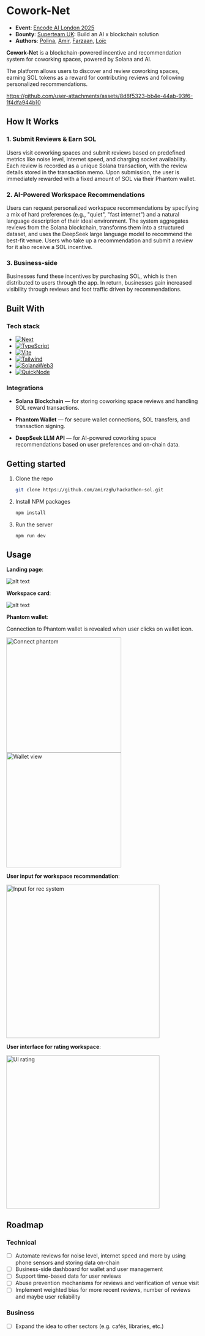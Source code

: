 # Cowork-Net
- **Event**: [Encode AI London 2025](https://lu.ma/AI-London-2025)
- **Bounty**: [Superteam UK](https://bento.me/superteamuk): Build an AI x blockchain solution
- **Authors**: [Polina](https://github.com/L1N-z), [Amir](https://github.com/amirzgh), [Farzaan](https://github.com/farzaanshaikh), [Loïc](https://github.com/PeronLo)


**Cowork-Net** is a blockchain-powered incentive and recommendation system for coworking spaces, powered by Solana and AI.

The platform allows users to discover and review coworking spaces, earning SOL tokens as a reward for contributing reviews and following personalized recommendations.

https://github.com/user-attachments/assets/8d8f5323-bb4e-44ab-93f6-1f4dfa944b10

## How It Works

### 1. Submit Reviews & Earn SOL

Users visit coworking spaces and submit reviews based on predefined metrics like noise level, internet speed, and charging socket availability.
Each review is recorded as a unique Solana transaction, with the review details stored in the transaction memo. Upon submission, the user is immediately rewarded with a fixed amount of SOL via their Phantom wallet.

### 2. AI-Powered Workspace Recommendations

Users can request personalized workspace recommendations by specifying a mix of hard preferences (e.g., "quiet", "fast internet") and a natural language description of their ideal environment.
The system aggregates reviews from the Solana blockchain, transforms them into a structured dataset, and uses the DeepSeek large language model to recommend the best-fit venue.
Users who take up a recommendation and submit a review for it also receive a SOL incentive.

### 3. Business-side

Businesses fund these incentives by purchasing SOL, which is then distributed to users through the app.
In return, businesses gain increased visibility through reviews and foot traffic driven by recommendations.

## Built With
### Tech stack
* [![Next][Next.js]][Next-url]
* [![TypeScript][TypeScript]][TypeScript-url]
* [![Vite][Vite]][Vite-url]
* [![Tailwind][Tailwind]][Tailwind-url]
* [![SolanaWeb3][SolanaWeb3]][SolanaWeb3-url]
* [![QuickNode][QuickNode]][QuickNode-url]

### Integrations
* **Solana Blockchain** — for storing coworking space reviews and handling SOL reward transactions.

* **Phantom Wallet** — for secure wallet connections, SOL transfers, and transaction signing.

* **DeepSeek LLM API** — for AI-powered coworking space recommendations based on user preferences and on-chain data.

## Getting started

1. Clone the repo
   ```sh
   git clone https://github.com/amirzgh/hackathon-sol.git
   ```
2. Install NPM packages
   ```sh
   npm install
   ```
3. Run the server
   ```sh
   npm run dev
   ```


## Usage

**Landing page**:

![alt text](https://github.com/amirzgh/hackathon-sol/blob/main/src/common/images/landing_screen.jpg "Landing page")

**Workspace card**:

![alt text](https://github.com/amirzgh/hackathon-sol/blob/main/src/common/images/view_workspace_metrics.jpg "Workspace card")

**Phantom wallet**:

Connection to Phantom wallet is revealed when user clicks on wallet icon.

<img src="https://github.com/amirzgh/hackathon-sol/blob/main/src/common/images/connect_phantom.jpg" alt="Connect phantom" width="300"/>

<img src="https://github.com/amirzgh/hackathon-sol/blob/main/src/common/images/view_phantom_wallet.jpg" alt="Wallet view" width="300"/>


**User input for workspace recommendation**:

<img src="https://github.com/amirzgh/hackathon-sol/blob/main/src/common/images/recommendation_system_inpt.jpg" alt="Input for rec system" width="400"/>

**User interface for rating workspace**:

<img src="https://github.com/amirzgh/hackathon-sol/blob/main/src/common/images/rate_workspace.jpg" alt="UI rating" width="400"/>

## Roadmap
### Technical
- [ ] Automate reviews for noise level, internet speed and more by using phone sensors and storing data on-chain
- [ ] Business-side dashboard for wallet and user management
- [ ] Support time-based data for user reviews
- [ ] Abuse prevention mechanisms for reviews and verification of venue visit
- [ ] Implement weighted bias for more recent reviews, number of reviews and maybe user reliability

### Business
- [ ] Expand the idea to other sectors (e.g. cafés, libraries, etc.)



<!-- LINKS -->
[Next.js]: https://img.shields.io/badge/next.js-000000?style=for-the-badge&logo=nextdotjs&logoColor=white
[Next-url]: https://nextjs.org/

[TypeScript]: https://img.shields.io/badge/TypeScript-3178C6?style=for-the-badge&logo=typescript&logoColor=white
[TypeScript-url]: https://www.typescriptlang.org/

[Vite]: https://img.shields.io/badge/Vite-646CFF?style=for-the-badge&logo=vite&logoColor=white
[Vite-url]: https://vitejs.dev/

[Tailwind]: https://img.shields.io/badge/Tailwind_CSS-38B2AC?style=for-the-badge&logo=tailwind-css&logoColor=white
[Tailwind-url]: https://tailwindcss.com/

[QuickNode]: https://img.shields.io/badge/QuickNode-563D7C?style=for-the-badge&logo=https://avatars.githubusercontent.com/u/53955811?s=200&v=4&logoColor=white
[QuickNode-url]: https://www.quicknode.com/

[DeepSeek]: https://img.shields.io/badge/DeepSeek-4B0082?style=for-the-badge&logo=quicknode&logoColor=white
[DeepSeek-url]: https://deepseek.com/

[SolanaWeb3]: https://img.shields.io/badge/Solana_Web3.js-9945FF?style=for-the-badge&logo=solana&logoColor=white
[SolanaWeb3-url]: https://solana-labs.github.io/solana-web3.js/
